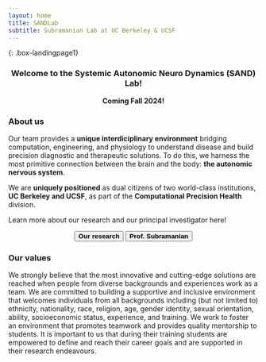 ```yaml
---
layout: home
title: SANDLab
subtitle: Subramanian Lab at UC Berkeley & UCSF
---
```


{: .box-landingpage1}
<center><h3>Welcome to the Systemic Autonomic Neuro Dynamics (SAND) Lab!</h3></center>  

<center><b>Coming Fall 2024!</b></center>

<h3>About us</h3>

Our team provides a <b>unique interdiciplinary environment</b> bridging computation, engineering, and physiology to understand disease and build precision diagnostic and therapeutic solutions. To do this, we harness the most primitive connection between the brain and the body: <b>the autonomic nervous system</b>.  
  
We are <b>uniquely positioned</b> as dual citizens of two world-class institutions, <b>UC Berkeley and UCSF</b>, as part of the <b>Computational Precision Health</b> division.

Learn more about our research and our principal investigator here!

<center><button class="button" onclick="window.location.href='https://sandyas72.github.io/research';"><b>Our research</b></button>                                                             <button class="button" onclick="window.location.href='https://sandyas72.github.io/sandya';"><b>Prof. Subramanian</b></button></center>

<h3>Our values</h3>
We strongly believe that the most innovative and cutting-edge solutions are reached when people from diverse backgrounds and experiences work as a team. We are committed to building a supportive and inclusive environment that welcomes individuals from all backgrounds including (but not limited to) ethnicity, nationality, race, religion, age, gender identity, sexual orientation, ability, socioeconomic status, experience, and training. We work to foster an environment that promotes teamwork and provides quality mentorship to students. It is important to us that during their training students are empowered to define and reach their career goals and are supported in their research endeavours. 


